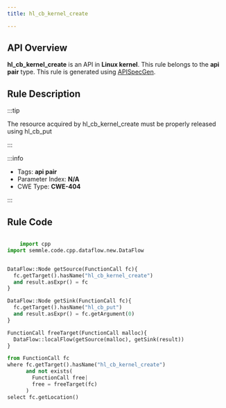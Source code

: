 ```yaml
---
title: hl_cb_kernel_create

---
```



## API Overview
**hl_cb_kernel_create** is an API in **Linux kernel**. This rule belongs to the **api pair** type. This rule is generated using [APISpecGen](../../tools/APISpecGen).
## Rule Description

:::tip

The resource acquired by hl_cb_kernel_create must be properly released using hl_cb_put

:::

:::info

- Tags: **api pair**
- Parameter Index: **N/A**
- CWE Type: **CWE-404**

:::

## Rule Code
```python

    import cpp
import semmle.code.cpp.dataflow.new.DataFlow


DataFlow::Node getSource(FunctionCall fc){
  fc.getTarget().hasName("hl_cb_kernel_create")
  and result.asExpr() = fc
}

DataFlow::Node getSink(FunctionCall fc){
  fc.getTarget().hasName("hl_cb_put")
  and result.asExpr() = fc.getArgument(0)
}

FunctionCall freeTarget(FunctionCall malloc){
  DataFlow::localFlow(getSource(malloc), getSink(result))
}

from FunctionCall fc
where fc.getTarget().hasName("hl_cb_kernel_create")
      and not exists(
        FunctionCall free| 
        free = freeTarget(fc)
      )
select fc.getLocation()

    
```